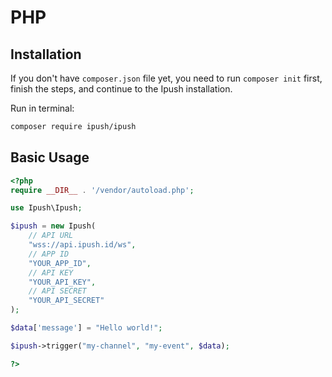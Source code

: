 # PHP

## Installation

If you don't have `composer.json` file yet, you need to run `composer init` first, finish the steps, and continue to the Ipush installation.

Run in terminal: 

```sh
composer require ipush/ipush
```

## Basic Usage


```php
<?php 
require __DIR__ . '/vendor/autoload.php';

use Ipush\Ipush;

$ipush = new Ipush(
    // API URL
    "wss://api.ipush.id/ws",
    // APP ID
    "YOUR_APP_ID",
    // API KEY
    "YOUR_API_KEY",
    // API SECRET
    "YOUR_API_SECRET"
);

$data['message'] = "Hello world!";

$ipush->trigger("my-channel", "my-event", $data);

?>

```